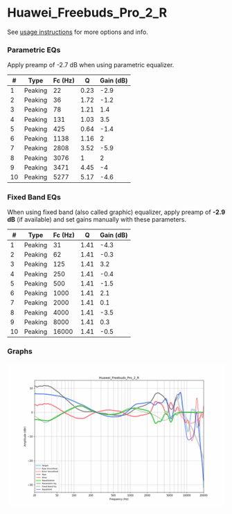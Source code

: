 # Huawei_Freebuds_Pro_2_R
See [usage instructions](https://github.com/jaakkopasanen/AutoEq#usage) for more options and info.

### Parametric EQs
Apply preamp of -2.7 dB when using parametric equalizer.

|   # | Type    |   Fc (Hz) |    Q |   Gain (dB) |
|-----|---------|-----------|------|-------------|
|   1 | Peaking |        22 | 0.23 |        -2.9 |
|   2 | Peaking |        36 | 1.72 |        -1.2 |
|   3 | Peaking |        78 | 1.21 |         1.4 |
|   4 | Peaking |       131 | 1.03 |         3.5 |
|   5 | Peaking |       425 | 0.64 |        -1.4 |
|   6 | Peaking |      1138 | 1.16 |         2   |
|   7 | Peaking |      2808 | 3.52 |        -5.9 |
|   8 | Peaking |      3076 | 1    |         2   |
|   9 | Peaking |      3471 | 4.45 |        -4   |
|  10 | Peaking |      5277 | 5.17 |        -4.6 |

### Fixed Band EQs
When using fixed band (also called graphic) equalizer, apply preamp of **-2.9 dB** (if available) and set gains manually with these parameters.

|   # | Type    |   Fc (Hz) |    Q |   Gain (dB) |
|-----|---------|-----------|------|-------------|
|   1 | Peaking |        31 | 1.41 |        -4.3 |
|   2 | Peaking |        62 | 1.41 |        -0.3 |
|   3 | Peaking |       125 | 1.41 |         3.2 |
|   4 | Peaking |       250 | 1.41 |        -0.4 |
|   5 | Peaking |       500 | 1.41 |        -1.5 |
|   6 | Peaking |      1000 | 1.41 |         2.1 |
|   7 | Peaking |      2000 | 1.41 |         0.1 |
|   8 | Peaking |      4000 | 1.41 |        -3.5 |
|   9 | Peaking |      8000 | 1.41 |         0.3 |
|  10 | Peaking |     16000 | 1.41 |        -0.5 |

### Graphs
![](./Huawei_Freebuds_Pro_2_R.png)
